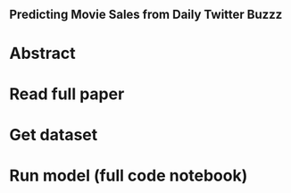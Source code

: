 ## Predicting Movie Sales from Daily Twitter Buzzz
# Abstract
# Read full paper

# Get dataset
# Run model (full code notebook)
